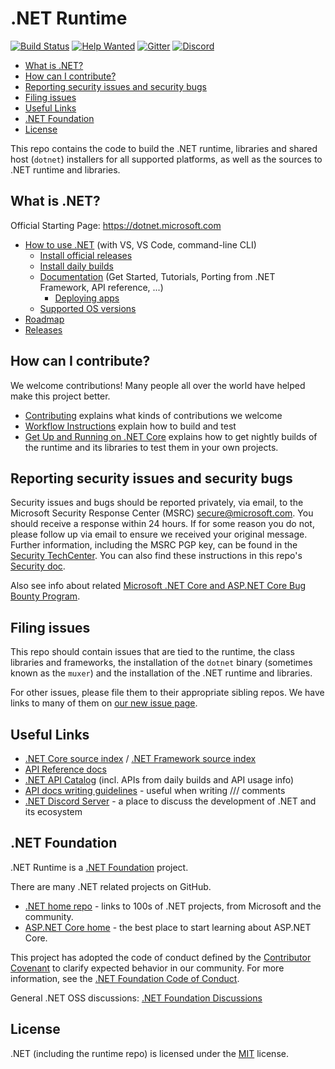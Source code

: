 # .NET Runtime

[![Build Status](https://dev.azure.com/dnceng-public/public/_apis/build/status/dotnet/runtime/runtime?branchName=main)](https://dev.azure.com/dnceng-public/public/_build/latest?definitionId=129&branchName=main)
[![Help Wanted](https://img.shields.io/github/issues/dotnet/runtime/help%20wanted?style=flat-square&color=%232EA043&label=help%20wanted)](https://github.com/dotnet/runtime/labels/help%20wanted)
[![Gitter](https://badges.gitter.im/Join%20Chat.svg)](https://gitter.im/dotnet/runtime)
[![Discord](https://img.shields.io/discord/732297728826277939?style=flat-square&label=Discord&logo=discord&logoColor=white&color=7289DA)](https://aka.ms/dotnet-discord)

* [What is .NET?](#what-is-net)
* [How can I contribute?](#how-can-i-contribute)
* [Reporting security issues and security bugs](#reporting-security-issues-and-security-bugs)
* [Filing issues](#filing-issues)
* [Useful Links](#useful-links)
* [.NET Foundation](#net-foundation)
* [License](#license)

This repo contains the code to build the .NET runtime, libraries and shared host (`dotnet`) installers for
all supported platforms, as well as the sources to .NET runtime and libraries.

## What is .NET?

Official Starting Page: <https://dotnet.microsoft.com>

* [How to use .NET](https://docs.microsoft.com/dotnet/core/get-started) (with VS, VS Code, command-line CLI)
  * [Install official releases](https://dotnet.microsoft.com/download)
  * [Install daily builds](docs/project/dogfooding.md)
  * [Documentation](https://docs.microsoft.com/dotnet/core) (Get Started, Tutorials, Porting from .NET Framework, API reference, ...)
    * [Deploying apps](https://docs.microsoft.com/dotnet/core/deploying)
  * [Supported OS versions](https://github.com/dotnet/core/blob/main/os-lifecycle-policy.md)
* [Roadmap](https://github.com/dotnet/core/blob/main/roadmap.md)
* [Releases](https://github.com/dotnet/core/tree/main/release-notes)

## How can I contribute?

We welcome contributions! Many people all over the world have helped make this project better.

* [Contributing](CONTRIBUTING.md) explains what kinds of contributions we welcome
* [Workflow Instructions](docs/workflow/README.md) explain how to build and test
* [Get Up and Running on .NET Core](docs/project/dogfooding.md) explains how to get nightly builds of the runtime and its libraries to test them in your own projects.

## Reporting security issues and security bugs

Security issues and bugs should be reported privately, via email, to the Microsoft Security Response Center (MSRC) <secure@microsoft.com>. You should receive a response within 24 hours. If for some reason you do not, please follow up via email to ensure we received your original message. Further information, including the MSRC PGP key, can be found in the [Security TechCenter](https://www.microsoft.com/msrc/faqs-report-an-issue). You can also find these instructions in this repo's [Security doc](SECURITY.md).

Also see info about related [Microsoft .NET Core and ASP.NET Core Bug Bounty Program](https://www.microsoft.com/msrc/bounty-dot-net-core).

## Filing issues

This repo should contain issues that are tied to the runtime, the class libraries and frameworks, the installation of the `dotnet` binary (sometimes known as the `muxer`) and the installation of the .NET runtime and libraries.

For other issues, please file them to their appropriate sibling repos. We have links to many of them on [our new issue page](https://github.com/dotnet/runtime/issues/new/choose).

## Useful Links

* [.NET Core source index](https://source.dot.net) / [.NET Framework source index](https://referencesource.microsoft.com)
* [API Reference docs](https://docs.microsoft.com/dotnet/api)
* [.NET API Catalog](https://apisof.net) (incl. APIs from daily builds and API usage info)
* [API docs writing guidelines](https://github.com/dotnet/dotnet-api-docs/wiki) - useful when writing /// comments
* [.NET Discord Server](https://aka.ms/dotnet-discord) - a place to discuss the development of .NET and its ecosystem

## .NET Foundation

.NET Runtime is a [.NET Foundation](https://www.dotnetfoundation.org/projects) project.

There are many .NET related projects on GitHub.

* [.NET home repo](https://github.com/Microsoft/dotnet) - links to 100s of .NET projects, from Microsoft and the community.
* [ASP.NET Core home](https://docs.microsoft.com/aspnet/core) - the best place to start learning about ASP.NET Core.

This project has adopted the code of conduct defined by the [Contributor Covenant](https://contributor-covenant.org) to clarify expected behavior in our community. For more information, see the [.NET Foundation Code of Conduct](https://www.dotnetfoundation.org/code-of-conduct).

General .NET OSS discussions: [.NET Foundation Discussions](https://github.com/dotnet-foundation/Home/discussions)

## License

.NET (including the runtime repo) is licensed under the [MIT](LICENSE.TXT) license.
